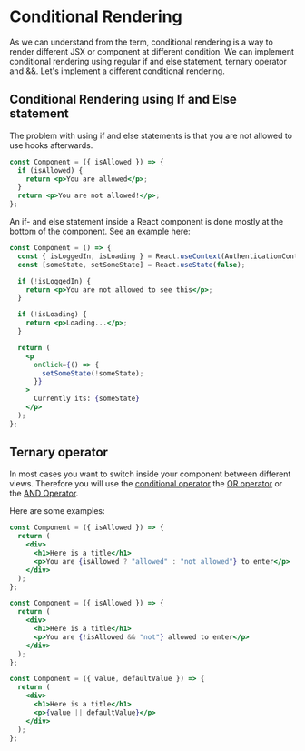 # Conditional Rendering

As we can understand from the term, conditional rendering is a way to render different JSX or component at different condition. We can implement conditional rendering using regular if and else statement, ternary operator and &&. Let's implement a different conditional rendering.

## Conditional Rendering using If and Else statement

The problem with using if and else statements is that you are not allowed to use hooks afterwards.

```jsx
const Component = ({ isAllowed }) => {
  if (isAllowed) {
    return <p>You are allowed</p>;
  }
  return <p>You are not allowed!</p>;
};
```

An if- and else statement inside a React component is done mostly at the bottom of the component.
See an example here:

```jsx
const Component = () => {
  const { isLoggedIn, isLoading } = React.useContext(AuthenticationContext);
  const [someState, setSomeState] = React.useState(false);

  if (!isLoggedIn) {
    return <p>You are not allowed to see this</p>;
  }

  if (!isLoading) {
    return <p>Loading...</p>;
  }

  return (
    <p
      onClick={() => {
        setSomeState(!someState);
      }}
    >
      Currently its: {someState}
    </p>
  );
};
```

## Ternary operator

In most cases you want to switch inside your component between different views.
Therefore you will use the [conditional operator](https://javascript.info/ifelse#conditional-operator) the [OR operator](https://javascript.info/ifelse#conditional-operator) or the [AND Operator](https://javascript.info/ifelse#conditional-operator).

Here are some examples:

```jsx
const Component = ({ isAllowed }) => {
  return (
    <div>
      <h1>Here is a title</h1>
      <p>You are {isAllowed ? "allowed" : "not allowed"} to enter</p>
    </div>
  );
};
```

```jsx
const Component = ({ isAllowed }) => {
  return (
    <div>
      <h1>Here is a title</h1>
      <p>You are {!isAllowed && "not"} allowed to enter</p>
    </div>
  );
};
```

```jsx
const Component = ({ value, defaultValue }) => {
  return (
    <div>
      <h1>Here is a title</h1>
      <p>{value || defaultValue}</p>
    </div>
  );
};
```
